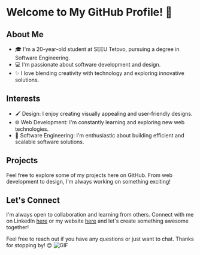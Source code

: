 # Welcome to My GitHub Profile! 👋
## About Me
- 🎓 I'm a 20-year-old student at SEEU Tetovo, pursuing a degree in Software Engineering.
- 💻 I'm passionate about software development and design.
- ✨ I love blending creativity with technology and exploring innovative solutions.

## Interests
- 🖌️ Design: I enjoy creating visually appealing and user-friendly designs.
- 🌐 Web Development: I'm constantly learning and exploring new web technologies.
- 🤖 Software Engineering: I'm enthusiastic about building efficient and scalable software solutions.

## Projects
Feel free to explore some of my projects here on GitHub. From web development to design, I'm always working on something exciting!

## Let's Connect
I'm always open to collaboration and learning from others. Connect with me on LinkedIn [here](https://linkedin.com/in/dorantvelija) or my website [here](https://dorantvelija.com) and let's create something awesome together!

Feel free to reach out if you have any questions or just want to chat. Thanks for stopping by! 😊
![GIF](https://media.giphy.com/media/VekcnHOwOI5So/giphy.gif?cid=790b7611xc7cu7emenqozud7ggi53lnycf7kkgliqlef0976&ep=v1_gifs_search&rid=giphy.gif&ct=g)
